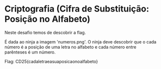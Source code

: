 # Criptografia (Cifra de Substituição: Posição no Alfabeto)

Neste desafio temos de descobrir a flag.

É dada ao ninja a imagem 'numeros.png'.
O ninja deve descobrir que o cada número é a posição de uma letra no alfabeto e cada número entre parênteses é um número.

Flag: CD25{cadaletraeasuaposicaonoalfabeto}